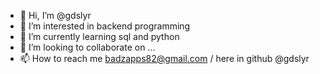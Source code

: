 - 👋 Hi, I’m @gdslyr
- 👀 I’m interested in backend programming
- 🌱 I’m currently learning sql and python
- 💞️ I’m looking to collaborate on ...
- 📫 How to reach me badzapps82@gmail.com / here in github @gdslyr

<!---
gdslyr/gdslyr is a ✨ special ✨ repository because its `README.md` (this file) appears on your GitHub profile.
You can click the Preview link to take a look at your changes.
--->
